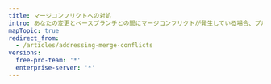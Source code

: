```yaml
---
title: マージコンフリクトへの対処
intro: あなたの変更とベースブランチとの間にマージコンフリクトが発生している場合、プルリクエストの変更をマージする前にマージコンフリクトに対処しなければなりません。
mapTopic: true
redirect_from:
  - /articles/addressing-merge-conflicts
versions:
  free-pro-team: '*'
  enterprise-server: '*'
---
```


